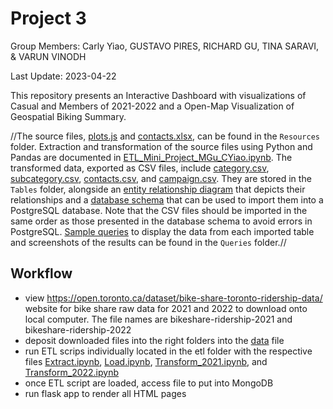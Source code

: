 # Project 3

Group Members: Carly Yiao, GUSTAVO PIRES, RICHARD GU, TINA SARAVI, & VARUN VINODH


Last Update: 2023-04-22

This repository presents an Interactive Dashboard with visualizations of Casual and Members of 2021-2022 and a Open-Map Visualization of Geospatial Biking Summary.

//The source files, [plots.js](static/plots.js) and [contacts.xlsx](Resources/contacts.xlsx), can be found in the `Resources` folder. Extraction and transformation of the source files using Python and Pandas are documented in [ETL_Mini_Project_MGu_CYiao.ipynb](ETL_Mini_Project_MGu_CYiao.ipynb). The transformed data, exported as CSV files, include [category.csv](Tables/category.csv), [subcategory.csv](Tables/subcategory.csv), [contacts.csv](Tables/contacts.csv), and [campaign.csv](Tables/category.csv). They are stored in the `Tables` folder, alongside an [entity relationship diagram](Tables/ERD.png) that depicts their relationships and a [database schema](Tables/crowdfunding_db_schema.sql) that can be used to import them into a PostgreSQL database. Note that the CSV files should be imported in the same order as those presented in the database schema to avoid errors in PostgreSQL. [Sample queries](Queries/crowdfunding_db_query.sql) to display the data from each imported table and screenshots of the results can be found in the `Queries` folder.//




## Workflow

- view https://open.toronto.ca/dataset/bike-share-toronto-ridership-data/ website for bike share raw data for 2021 and 2022 to download onto local computer. The file names are bikeshare-ridership-2021 and bikeshare-ridership-2022
- deposit downloaded files into the right folders into the [data](etl/data) file
- run ETL scrips individually located in the etl folder with the respective files [Extract.ipynb](etl/Extract.ipynb), [Load.ipynb](etl/Load.ipynb), [Transform_2021.ipynb](etl/Transform_2021.ipynb), and [Transform_2022.ipynb](etl/Transform_2022.ipynb)
- once ETL script are loaded, access file to put into MongoDB
- run flask app to render all HTML pages
